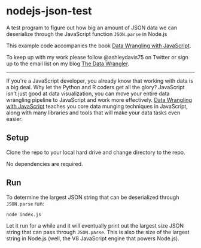 # nodejs-json-test

A test program to figure out how big an amount of JSON data we can deserialize through the JavaScript function `JSON.parse` in Node.js

This example code accompanies the book [Data Wrangling with JavaScript](http://bit.ly/2t2cJu2).

To keep up with my work please follow @ashleydavis75 on Twitter or sign up to the email list on my blog [The Data Wrangler](http://www.the-data-wrangler.com/).

---

If you're a JavaScript developer, you already know that working with data is a big deal. Why let the Python and R coders get all the glory? JavaScript isn't just good at data visualization, you can move your entire data wrangling pipeline to JavaScript and work more effectively. [Data Wrangling with JavaScript](http://bit.ly/2t2cJu2) teaches you core data munging techniques in JavaScript, along with many libraries and tools that will make your data tasks even easier.

## Setup

Clone the repo to your local hard drive and change directory to the repo.

No dependencies are required.

## Run

To determine the largest JSON string that can be deserialized through `JSON.parse` run:

    node index.js

Let it run for a while and it will eventually print out the largest size JSON string that can pass through `JSON.parse`. This is also the size of the largest string in Node.js (well, the V8 JavaScript engine that powers Node.js).
